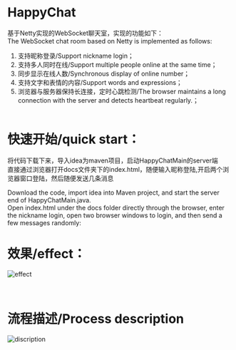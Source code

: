 # HappyChat
基于Netty实现的WebSocket聊天室，实现的功能如下：<br>
The WebSocket chat room based on Netty is implemented as follows:
<br>
1. 支持昵称登录/Support nickname login；<br>
2. 支持多人同时在线/Support multiple people online at the same time；<br>
3. 同步显示在线人数/Synchronous display of online number；<br>
4. 支持文字和表情的内容/Support words and expressions；<br>
5. 浏览器与服务器保持长连接，定时心跳检测/The browser maintains a long connection with the server and detects heartbeat regularly.；
<br><br>


# 快速开始/quick start：
 将代码下载下来，导入idea为maven项目，启动HappyChatMain的server端<br>
 直接通过浏览器打开docs文件夹下的index.html，随便输入昵称登陆,开启两个浏览器窗口登陆，然后随便发送几条消息
 
Download the code, import idea into Maven project, and start the server end of HappyChatMain.java.<br>
Open index.html under the docs folder directly through the browser, enter the nickname login, open two browser windows to login, and then send a few messages randomly:
<br>

# 效果/effect：
![effect](https://github.com/lightTrace/chat-room-by-netty/blob/master/docs/pic/show.png)

<br>


# 流程描述/Process description
![discription](https://github.com/lightTrace/chat-room-by-netty/blob/master/docs/pic/flow.png)


 
